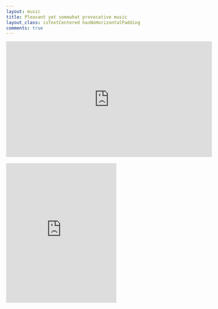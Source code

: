 ```yaml
---
layout: music
title: Pleasant yet somewhat provocative music
layout_class: isTextCentered hasNoHorizontalPadding
comments: true
---
```



<div class='embed-container'>
  <iframe width="560" height="315" src="https://www.youtube.com/embed/videoseries?list=PLqC2on1piRdF2S4MkQjE4NxUwkXI7q-d0" frameborder="0" allowfullscreen></iframe>
</div>

<br>

<iframe src="https://embed.spotify.com/?uri=spotify:user:evgenyneu:playlist:5TKtYSp7MvvJEo3xmzk5Bw" width="300" height="380" frameborder="0" allowtransparency="true"></iframe>




